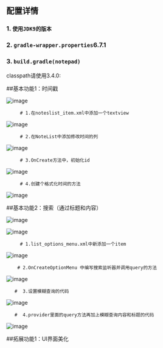 ## 配置详情

### 1. `使用JDK9的版本`

### 2. `gradle-wrapper.properties`6.7.1

### 3.  `build.gradle(notepad)`
classpath请使用3.4.0:

##基本功能1：时间戳

![image](https://github.com/user-attachments/assets/9b0ba41d-971c-473f-a413-97e2f421f00d)

         # 1.在noteslist_item.xml中添加一个textview
          
![image](https://github.com/user-attachments/assets/a963db00-fcc6-4139-9440-4686d1810f60)

         # 2.在NoteList中添加修改时间的列
          
 ![image](https://github.com/user-attachments/assets/d3415673-700e-46dd-bde7-8da45c34994c)
 
         # 3.OnCreate方法中，初始化id
          
 ![image](https://github.com/user-attachments/assets/32cba258-00fd-40dc-b105-31fd45fe4db2)
 
         # 4.创建个格式化时间的方法
          
 ![image](https://github.com/user-attachments/assets/14df91b2-ae79-4c67-81ac-c94089271557)

##基本功能2：搜索（通过标题和内容）

![image](https://github.com/user-attachments/assets/45e2b0aa-9e55-4dde-af0d-9f33bb4f8f9f)

![image](https://github.com/user-attachments/assets/75ecbee6-38b4-47b4-bc9c-ace7e5f363d9)

         # 1.list_options_menu.xml中新添加一个item
          
![image](https://github.com/user-attachments/assets/7ab5ef2b-6532-4f55-ac6a-ca9419301ad9)

        # 2.OnCreateOptionMenu 中编写搜索监听器并调用query的方法
         
![image](https://github.com/user-attachments/assets/f3047f2e-5a61-4f74-b051-c640e9eb788e)

       #  3.设置模糊查询的代码
         
 ![image](https://github.com/user-attachments/assets/5ddf4262-14dc-47e4-b60a-9b51788a5f3e)
 
       #  4.provider里面的query方法再加上模糊查询内容和标题的代码
         
 ![image](https://github.com/user-attachments/assets/0bc667b4-9717-4213-92e5-2a64c6ec9c14)

##拓展功能1：UI界面美化
